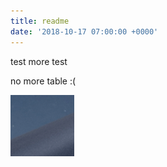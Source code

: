```yaml
---
title: readme
date: '2018-10-17 07:00:00 +0000'
---
```

test
more test

no more table :(

![hi](/img/screenshot2.png)
